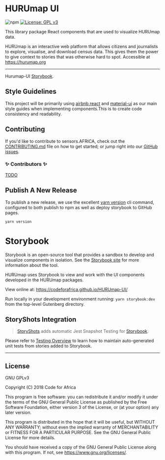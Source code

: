 # HURUmap UI

![npm](https://img.shields.io/npm/v/@codeforafrica/hurumap-ui) [![License: GPL v3](https://img.shields.io/badge/License-GPLv3-blue.svg)](https://www.gnu.org/licenses/gpl-3.0)

This library package React components that are used to visualize HURUmap data.

HURUmap is an interactive web platform that allows citizens and journalists to explore, visualise, and download census data. This gives them the power to give context to stories that was otherwise hard to spot. Accessible at <https://hurumap.org>

----

Hurumap-UI [Storybook](https://codeforafrica.github.io/hurumap-ui/).

## Style Guidelines

This project will be primarily using [airbnb react](https://github.com/airbnb/javascript/tree/master/react) and [material-ui](https://material-ui.com/) as our main style guides when implementing components.This is to create code consistency and readability.

## Contributing

If you'd like to contribute to sensors.AFRICA, check out the [CONTRIBUTING.md](./CONTRIBUTING.md) file on how to get started; or jump right into our [GitHub issues](issues).

### ✨ Contributors ✨

[TODO](https://www.npmjs.com/package/all-contributors-cli)


## Publish A New Release

To publish a new release, we use the excellent [yarn version](https://yarnpkg.com/lang/en/docs/cli/version/) cli command, configured to both publish to npm as well as deploy storybook to GitHub pages.

```
yarn version
```

# Storybook 

Storybook is an open-source tool that provides a sandbox to develop and visualize components in isolation. See the [Storybook site](https://storybook.js.org/) for more information about the tool. 

HURUmap uses Storybook to view and work with the UI components developed in the HURUmap packages.

View online at: https://codeforafrica.github.io/HURUmap-UI/

Run locally in your development environment running: `yarn storybook:dev` from the top-level Gutenberg directory.

## StoryShots Integration

> [StoryShots](https://www.npmjs.com/package/@storybook/addon-storyshots) adds automatic Jest Snapshot Testing for [Storybook](https://storybook.js.org/).

Please refer to [Testing Overview](/docs/contributors/testing-overview.md#storyshots) to learn how to maintain auto-generated unit tests from stories added to Storybook.

---

## License

GNU GPLv3

Copyright (C) 2018 Code for Africa

This program is free software: you can redistribute it and/or modify
it under the terms of the GNU General Public License as published by
the Free Software Foundation, either version 3 of the License, or
(at your option) any later version.

This program is distributed in the hope that it will be useful,
but WITHOUT ANY WARRANTY; without even the implied warranty of
MERCHANTABILITY or FITNESS FOR A PARTICULAR PURPOSE. See the
GNU General Public License for more details.

You should have received a copy of the GNU General Public License
along with this program. If not, see <https://www.gnu.org/licenses/>.
